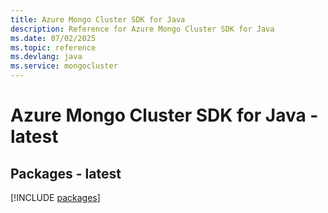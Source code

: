 ```yaml
---
title: Azure Mongo Cluster SDK for Java
description: Reference for Azure Mongo Cluster SDK for Java
ms.date: 07/02/2025
ms.topic: reference
ms.devlang: java
ms.service: mongocluster
---
```

# Azure Mongo Cluster SDK for Java - latest
## Packages - latest
[!INCLUDE [packages](mongo-cluster-index.md)]
